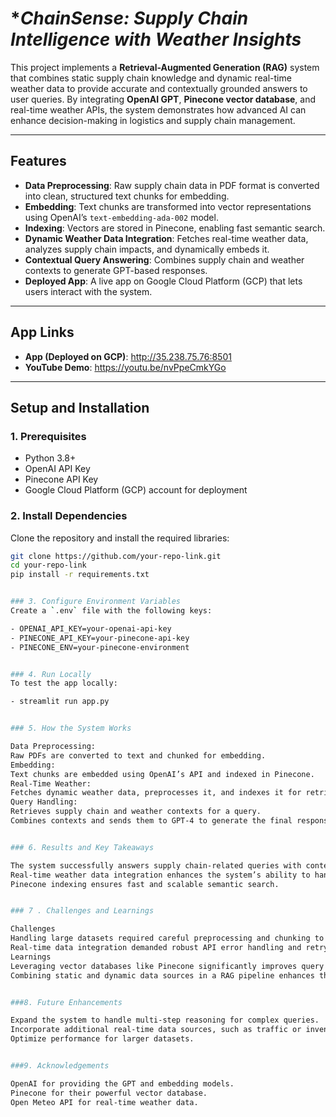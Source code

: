 # **ChainSense: Supply Chain Intelligence with Weather Insights*

This project implements a **Retrieval-Augmented Generation (RAG)** system that combines static supply chain knowledge and dynamic real-time weather data to provide accurate and contextually grounded answers to user queries. By integrating **OpenAI GPT**, **Pinecone vector database**, and real-time weather APIs, the system demonstrates how advanced AI can enhance decision-making in logistics and supply chain management.

---

## **Features**

- **Data Preprocessing**: Raw supply chain data in PDF format is converted into clean, structured text chunks for embedding.
- **Embedding**: Text chunks are transformed into vector representations using OpenAI’s `text-embedding-ada-002` model.
- **Indexing**: Vectors are stored in Pinecone, enabling fast semantic search.
- **Dynamic Weather Data Integration**: Fetches real-time weather data, analyzes supply chain impacts, and dynamically embeds it.
- **Contextual Query Answering**: Combines supply chain and weather contexts to generate GPT-based responses.
- **Deployed App**: A live app on Google Cloud Platform (GCP) that lets users interact with the system.

---

## **App Links**

- **App (Deployed on GCP)**: http://35.238.75.76:8501
- **YouTube Demo**: https://youtu.be/nvPpeCmkYGo

---

## **Setup and Installation**

### **1. Prerequisites**

- Python 3.8+
- OpenAI API Key
- Pinecone API Key
- Google Cloud Platform (GCP) account for deployment

### **2. Install Dependencies**

Clone the repository and install the required libraries:

```bash
git clone https://github.com/your-repo-link.git
cd your-repo-link
pip install -r requirements.txt


### 3. Configure Environment Variables
Create a `.env` file with the following keys:

- OPENAI_API_KEY=your-openai-api-key 
- PINECONE_API_KEY=your-pinecone-api-key 
- PINECONE_ENV=your-pinecone-environment


### 4. Run Locally
To test the app locally:

- streamlit run app.py


### 5. How the System Works

Data Preprocessing:
Raw PDFs are converted to text and chunked for embedding.
Embedding:
Text chunks are embedded using OpenAI’s API and indexed in Pinecone.
Real-Time Weather:
Fetches dynamic weather data, preprocesses it, and indexes it for retrieval.
Query Handling:
Retrieves supply chain and weather contexts for a query.
Combines contexts and sends them to GPT-4 to generate the final response.


### 6. Results and Key Takeaways

The system successfully answers supply chain-related queries with contextual accuracy.
Real-time weather data integration enhances the system’s ability to handle dynamic scenarios.
Pinecone indexing ensures fast and scalable semantic search.


### 7 . Challenges and Learnings

Challenges
Handling large datasets required careful preprocessing and chunking to ensure compatibility with OpenAI models.
Real-time data integration demanded robust API error handling and retry mechanisms.
Learnings
Leveraging vector databases like Pinecone significantly improves query efficiency.
Combining static and dynamic data sources in a RAG pipeline enhances the system’s practical value.


###8. Future Enhancements

Expand the system to handle multi-step reasoning for complex queries.
Incorporate additional real-time data sources, such as traffic or inventory levels.
Optimize performance for larger datasets.


###9. Acknowledgements

OpenAI for providing the GPT and embedding models.
Pinecone for their powerful vector database.
Open Meteo API for real-time weather data.
